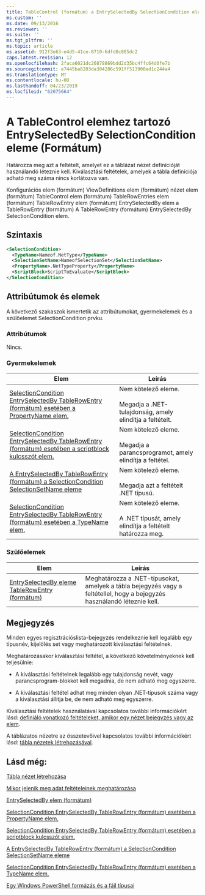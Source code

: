```yaml
---
title: TableControl (formátum) a EntrySelectedBy SelectionCondition eleme |} A Microsoft Docs
ms.custom: ''
ms.date: 09/13/2016
ms.reviewer: ''
ms.suite: ''
ms.tgt_pltfrm: ''
ms.topic: article
ms.assetid: 912f3e63-e4d5-41ce-8710-6dfd8c885dc2
caps.latest.revision: 12
ms.openlocfilehash: 2faca6021dc26878869bdd2d35bc4ffc64d0fe7b
ms.sourcegitcommit: e7445ba8203da304286c591ff513900ad1c244a4
ms.translationtype: MT
ms.contentlocale: hu-HU
ms.lasthandoff: 04/23/2019
ms.locfileid: "62075664"
---
```

# <a name="selectioncondition-element-for-entryselectedby-for-tablecontrol-format"></a>A TableControl elemhez tartozó EntrySelectedBy SelectionCondition eleme (Formátum)

Határozza meg azt a feltételt, amelyet ez a táblázat nézet definícióját használandó léteznie kell. Kiválasztási feltételek, amelyek a tábla definíciója adható meg száma nincs korlátozva van.

Konfigurációs elem (formátum) ViewDefinitions elem (formátum) nézet elem (formátum) TableControl elem (formátum) TableRowEntries elem (formátum) TableRowEntry elem (formátum) EntrySelectedBy elem a TableRowEntry (formátum) A TableRowEntry (formátum) EntrySelectedBy SelectionCondition elem.

## <a name="syntax"></a>Szintaxis

```xml
<SelectionCondition>
  <TypeName>Nameof.NetType</TypeName>
  <SelectionSetName>NameofSelectionSet</SelectionSetName>
  <PropertyName>.NetTypeProperty</PropertyName>
  <ScriptBlock>ScriptToEvaluate</ScriptBlock>
</SelectionCondition>
```

## <a name="attributes-and-elements"></a>Attribútumok és elemek

A következő szakaszok ismertetik az attribútumokat, gyermekelemek és a szülőelemet SelectionCondition prvku.

### <a name="attributes"></a>Attribútumok

Nincs.

### <a name="child-elements"></a>Gyermekelemek

|Elem|Leírás|
|-------------|-----------------|
|[SelectionCondition EntrySelectedBy TableRowEntry (formátum) esetében a PropertyName elem.](./propertyname-element-for-selectioncondition-for-entryselectedby-for-tablerowentry-format.md)|Nem kötelező eleme.<br /><br /> Megadja a .NET-tulajdonság, amely elindítja a feltételt.|
|[SelectionCondition EntrySelectedBy TableRowEntry (formátum) esetében a scriptblock kulcsszót elem.](./scriptblock-element-for-selectioncondition-for-entryselectedby-for-tablecontrol-format.md)|Nem kötelező eleme.<br /><br /> Megadja a parancsprogramot, amely elindítja a feltétel.|
|[A EntrySelectedBy TableRowEntry (formátum) a SelectionCondition SelectionSetName eleme](./selectionsetname-element-for-selectioncondition-for-entryselectedby-for-tablecontrol-format.md)|Nem kötelező eleme.<br /><br /> Megadja azt a feltételt .NET típusú.|
|[SelectionCondition EntrySelectedBy TableRowEntry (formátum) esetében a TypeName elem.](./typename-element-for-selectioncondition-for-entryselectedby-for-tablecontrol-format.md)|Nem kötelező eleme.<br /><br /> A .NET típusát, amely elindítja a feltételt határozza meg.|

### <a name="parent-elements"></a>Szülőelemek

|Elem|Leírás|
|-------------|-----------------|
|[EntrySelectedBy eleme TableRowEntry (formátum)](./entryselectedby-element-for-tablerowentry-for-tablecontrol-format.md)|Meghatározza a .NET-típusokat, amelyek a tábla bejegyzés vagy a feltétellel, hogy a bejegyzés használandó léteznie kell.|

## <a name="remarks"></a>Megjegyzés

Minden egyes regisztrációslista-bejegyzés rendelkeznie kell legalább egy típusnév, kijelölés set vagy meghatározott kiválasztási feltételnek.

Meghatározásakor kiválasztási feltétel, a következő követelményeknek kell teljesülnie:

- A kiválasztási feltételnek legalább egy tulajdonság nevét, vagy parancsprogram-blokkot kell megadnia, de nem adható meg egyszerre.

- A kiválasztási feltétel adhat meg minden olyan .NET-típusok száma vagy a kiválasztási állítja be, de nem adható meg egyszerre.

Kiválasztási feltételek használatával kapcsolatos további információkért lásd: [definiáló vonatkozó feltételeket, amikor egy nézet bejegyzés vagy az elem](./defining-conditions-for-displaying-data.md).

A táblázatos nézetre az összetevőivel kapcsolatos további információkért lásd: [tábla nézetek létrehozásával](./creating-a-table-view.md).

## <a name="see-also"></a>Lásd még:

[Tábla nézet létrehozása](./creating-a-table-view.md)

[Mikor jelenik meg adat feltételeinek meghatározása](./defining-conditions-for-displaying-data.md)

[EntrySelectedBy elem (formátum)](./entryselectedby-element-for-tablerowentry-for-tablecontrol-format.md)

[SelectionCondition EntrySelectedBy TableRowEntry (formátum) esetében a PropertyName elem.](./propertyname-element-for-selectioncondition-for-entryselectedby-for-tablerowentry-format.md)

[SelectionCondition EntrySelectedBy TableRowEntry (formátum) esetében a scriptblock kulcsszót elem.](./scriptblock-element-for-selectioncondition-for-entryselectedby-for-tablecontrol-format.md)

[A EntrySelectedBy TableRowEntry (formátum) a SelectionCondition SelectionSetName eleme](./selectionsetname-element-for-selectioncondition-for-entryselectedby-for-tablecontrol-format.md)

[SelectionCondition EntrySelectedBy TableRowEntry (formátum) esetében a TypeName elem.](./typename-element-for-selectioncondition-for-entryselectedby-for-tablecontrol-format.md)

[Egy Windows PowerShell formázás és a fájl típusai](./writing-a-powershell-formatting-file.md)
